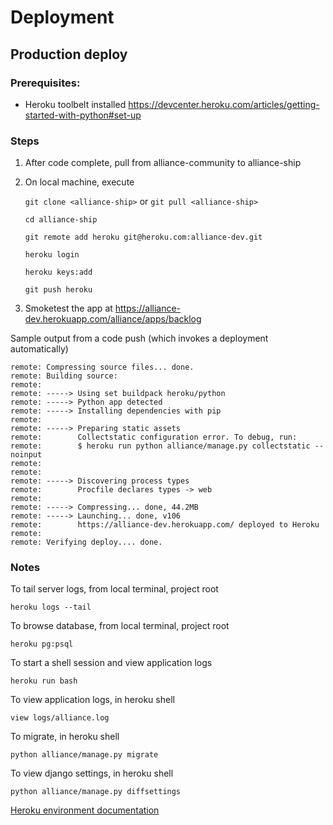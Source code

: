 # Deployment

## Production deploy

### Prerequisites:  
* Heroku toolbelt installed
    https://devcenter.heroku.com/articles/getting-started-with-python#set-up

### Steps

1. After code complete, pull from alliance-community to alliance-ship

2. On local machine, execute

    `git clone <alliance-ship>` or `git pull <alliance-ship>`
    
    `cd alliance-ship`
    
    `git remote add heroku git@heroku.com:alliance-dev.git`
    
    `heroku login`
    
    `heroku keys:add`
    
    `git push heroku`

3. Smoketest the app at https://alliance-dev.herokuapp.com/alliance/apps/backlog

Sample output from a code push (which invokes a deployment automatically)

```
remote: Compressing source files... done.  
remote: Building source:  
remote:   
remote: -----> Using set buildpack heroku/python  
remote: -----> Python app detected  
remote: -----> Installing dependencies with pip  
remote:   
remote: -----> Preparing static assets  
remote:        Collectstatic configuration error. To debug, run:  
remote:        $ heroku run python alliance/manage.py collectstatic --noinput  
remote:   
remote:   
remote: -----> Discovering process types  
remote:        Procfile declares types -> web  
remote:   
remote: -----> Compressing... done, 44.2MB  
remote: -----> Launching... done, v106  
remote:        https://alliance-dev.herokuapp.com/ deployed to Heroku  
remote:   
remote: Verifying deploy.... done.  
```

### Notes

To tail server logs, from local terminal, project root
```
heroku logs --tail
```

To browse database, from local terminal, project root
```
heroku pg:psql
```

To start a shell session and view application logs
```
heroku run bash
```

To view application logs, in heroku shell
```
view logs/alliance.log
```

To migrate, in heroku shell
```
python alliance/manage.py migrate
```

To view django settings, in heroku shell
```
python alliance/manage.py diffsettings
```

[Heroku environment documentation](https://devcenter.heroku.com/articles/getting-started-with-python#introduction)
